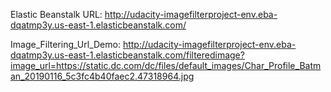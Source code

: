 Elastic Beanstalk URL: http://udacity-imagefilterproject-env.eba-dqatmp3y.us-east-1.elasticbeanstalk.com/

Image_Filtering_Url_Demo: http://udacity-imagefilterproject-env.eba-dqatmp3y.us-east-1.elasticbeanstalk.com/filteredimage?image_url=https://static.dc.com/dc/files/default_images/Char_Profile_Batman_20190116_5c3fc4b40faec2.47318964.jpg